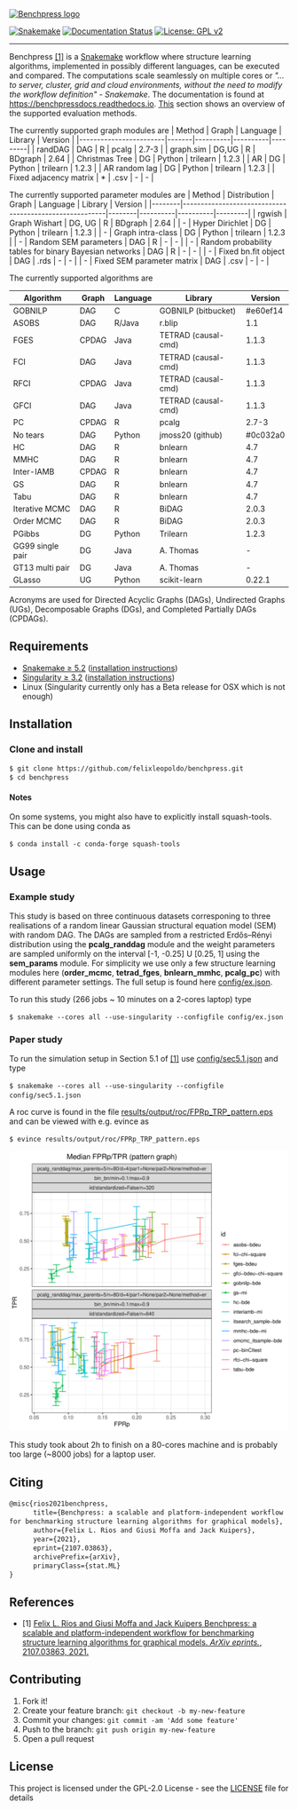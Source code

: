 <snippet>
  <content><![CDATA[
# ${1:Systematic benchmarks of structure learning algorithms for graphical models}


<p align="center"><a href="https://benchpressdocs.readthedocs.io/" target="_blank" rel="noopener noreferrer">

<img width="248"  src="https://user-images.githubusercontent.com/34372003/144749355-634bf303-7020-4054-b6c8-952ccfc623ca.png" alt="Benchpress logo">

</a>


</p>


[![Snakemake](https://img.shields.io/badge/snakemake-≥5.2.0-brightgreen.svg)](https://snakemake.bitbucket.io)
[![Documentation Status](https://readthedocs.org/projects/benchpressdocs/badge/?version=latest)](https://benchpressdocs.readthedocs.io/en/latest/?badge=latest)
[![License: GPL v2](https://img.shields.io/badge/License-GPL%20v2-blue.svg)](https://www.gnu.org/licenses/old-licenses/gpl-2.0.en.html)

---

Benchpress [[1]](#1) is a [Snakemake](https://snakemake.readthedocs.io/en/stable/) workflow where structure learning algorithms, implemented in possibly different languages, can be executed and compared.
The computations scale seamlessly on multiple cores or *"... to server, cluster, grid and cloud environments, without the need to modify the workflow definition" - Snakemake*.
The documentation is found at https://benchpressdocs.readthedocs.io. 
[This](https://benchpressdocs.readthedocs.io/en/latest/json_overview.html#evaluation) section shows an overview of the supported evaluation methods.

The currently supported graph modules are
| Method                 | Graph | Language | Library  | Version |
|------------------------|-------|----------|----------|---------|
| randDAG                | DAG   | R        | pcalg    | 2.7-3   |
| graph.sim              | DG,UG | R        | BDgraph  | 2.64    |
| Christmas Tree         | DG    | Python   | trilearn | 1.2.3   |
| AR                     | DG    | Python   | trilearn | 1.2.3   |
| AR random lag          | DG    | Python   | trilearn | 1.2.3   |
| Fixed adjacency matrix | *     | .csv     | -        | -       |

The currently supported parameter modules are
| Method | Distribution                                           | Graph  | Language | Library  | Version |
|--------|--------------------------------------------------------|--------|----------|----------|---------|
| rgwish | Graph Wishart                                          | DG, UG | R        | BDgraph  | 2.64    |
| -      | Hyper Dirichlet                                        | DG     | Python   | trilearn | 1.2.3   |
| -      | Graph intra-class                                      | DG     | Python   | trilearn | 1.2.3   |
| -      | Random SEM parameters                                  | DAG    | R        | -        | -       |
| -      | Random probability tables for binary Bayesian networks | DAG    | R        | -        | -       |
| -      | Fixed bn.fit object                                    | DAG    | .rds     | -        | -       |
| -      | Fixed SEM parameter matrix                             | DAG    | .csv     | -        | -       |

The currently supported algorithms are 

| Algorithm        | Graph | Language | Library             | Version  | 
|------------------|-------|----------|---------------------|----------|
| GOBNILP          | DAG   | C        | GOBNILP (bitbucket) | #e60ef14 |
| ASOBS            | DAG   | R/Java   | r.blip              | 1.1      |
| FGES             | CPDAG | Java     | TETRAD (causal-cmd) | 1.1.3    |
| FCI              | DAG   | Java     | TETRAD (causal-cmd) | 1.1.3    |
| RFCI             | CPDAG | Java     | TETRAD (causal-cmd) | 1.1.3    |
| GFCI             | DAG   | Java     | TETRAD (causal-cmd) | 1.1.3    |
| PC               | CPDAG | R        | pcalg               | 2.7-3   |
| No tears         | DAG   | Python   | jmoss20 (github)    | #0c032a0 |
| HC               | DAG   | R        | bnlearn             | 4.7      |
| MMHC             | DAG   | R        | bnlearn             | 4.7      |
| Inter-IAMB       | CPDAG | R        | bnlearn             | 4.7      |
| GS               | DAG   | R        | bnlearn             | 4.7      |
| Tabu             | DAG   | R        | bnlearn             | 4.7      |
| Iterative MCMC   | DAG   | R        | BiDAG               | 2.0.3    |
| Order MCMC       | DAG   | R        | BiDAG               | 2.0.3    |
| PGibbs           | DG    | Python   | Trilearn            | 1.2.3    |
| GG99 single pair | DG    | Java     | A. Thomas           | -        |
| GT13 multi pair  | DG    | Java     | A. Thomas           | -        |
| GLasso           | UG    | Python   | scikit-learn        | 0.22.1   |

Acronyms are used for Directed Acyclic Graphs (DAGs), Undirected Graphs (UGs), Decomposable Graphs (DGs), and Completed Partially DAGs (CPDAGs).

## Requirements
- [Snakemake ≥ 5.2](https://snakemake.readthedocs.io/en/stable/) ([installation instructions](https://snakemake.readthedocs.io/en/stable/getting_started/installation.html))
- [Singularity ≥ 3.2](https://sylabs.io/docs/) ([installation instructions](https://sylabs.io/guides/3.6/admin-guide/installation.html))
- Linux (Singularity currently only has a Beta release for OSX which is not enough)
## Installation

### Clone and install

```
$ git clone https://github.com/felixleopoldo/benchpress.git
$ cd benchpress
```

#### Notes
On some systems, you might also have to explicitly install squash-tools. This can be done using conda as

`$ conda install -c conda-forge squash-tools`

## Usage

### Example study

This study is based on three continuous datasets corresponing to three realisations of a random linear Gaussian structural equation model (SEM) with random DAG. The DAGs are sampled from a restricted Erdős–Rényi distribution using the **pcalg_randdag** module and the weight parameters are sampled uniformly on the interval [-1, -0.25] U [0.25, 1] using the **sem_params** module. For simplicity we use only a few structure learning modules here (**order_mcmc**, **tetrad_fges**, **bnlearn_mmhc**, **pcalg_pc**) with different parameter settings. The full setup is found here [config/ex.json](config/ex.json).

To run this study (266 jobs ~ 10 minutes on a 2-cores laptop) type

`$ snakemake --cores all --use-singularity --configfile config/ex.json`

### Paper study
To run the simulation setup in Section 5.1 of [[1]](#1) use [config/sec5.1.json](config/sec5.1.json) and type

`$ snakemake --cores all --use-singularity --configfile config/sec5.1.json`

A roc curve is found in the file [results/output/roc/FPRp_TRP_pattern.eps](docs/source/_static/ROC_randbinarybnreps50.png) and can be viewed with e.g. evince as

`$ evince results/output/roc/FPRp_TRP_pattern.eps`

<!-- ![ROC](docs/source/_static/ROC_randbinarybnreps50.png) -->
<img src="docs/source/_static/ROC_randbinarybnreps50.png" alt="drawing" width="600"/>


This study took about 2h to finish on a 80-cores machine and is probably too large (~8000 jobs) for a laptop user.



## Citing

```
@misc{rios2021benchpress,
      title={Benchpress: a scalable and platform-independent workflow for benchmarking structure learning algorithms for graphical models}, 
      author={Felix L. Rios and Giusi Moffa and Jack Kuipers},
      year={2021},
      eprint={2107.03863},
      archivePrefix={arXiv},
      primaryClass={stat.ML}
}
```

## References
* <a id="1">[1]</a> [Felix L. Rios and Giusi Moffa and Jack Kuipers Benchpress: a scalable and platform-independent workflow for benchmarking structure learning algorithms for graphical models. *ArXiv eprints.*, 2107.03863, 2021.](https://arxiv.org/abs/2107.03863)



## Contributing

1. Fork it!
2. Create your feature branch: `git checkout -b my-new-feature`
3. Commit your changes: `git commit -am 'Add some feature'`
4. Push to the branch: `git push origin my-new-feature`
5. Open a pull request

## License

This project is licensed under the GPL-2.0 License - see the [LICENSE](LICENSE) file for details

</content>
  <tabTrigger></tabTrigger>
</snippet>
